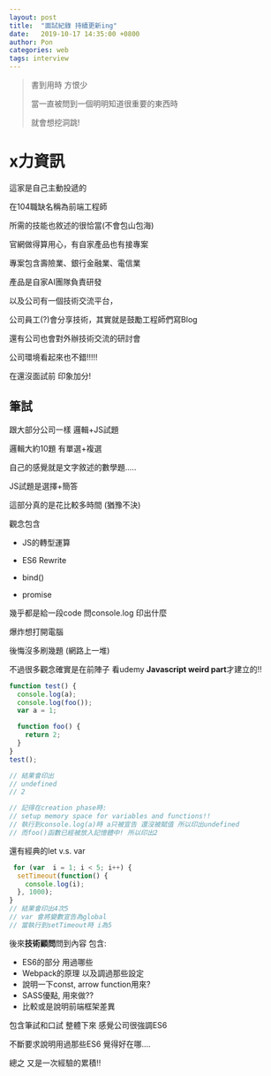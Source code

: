 ```yaml
---
layout: post
title:  "面試紀錄 持續更新ing"
date:   2019-10-17 14:35:00 +0800
author: Pon
categories: web 
tags: interview
---
```

> 書到用時 方恨少
>
> 當一直被問到一個明明知道很重要的東西時
>
> 就會想挖洞跳!



# x力資訊

這家是自己主動投遞的

在104職缺名稱為前端工程師

所需的技能也敘述的很恰當(不會包山包海)

官網做得算用心，有自家產品也有接專案

專案包含壽險業、銀行金融業、電信業

產品是自家AI團隊負責研發

以及公司有一個技術交流平台，

公司員工(?)會分享技術，其實就是鼓勵工程師們寫Blog

還有公司也會對外辦技術交流的研討會

公司環境看起來也不錯!!!!!

在還沒面試前 印象加分!

## 筆試

跟大部分公司一樣 邏輯+JS試題



邏輯大約10題  有單選+複選

自己的感覺就是文字敘述的數學題.....



JS試題是選擇+簡答

這部分真的是花比較多時間 (猶豫不決)

觀念包含 

- JS的轉型運算

- ES6 Rewrite
- bind()
- promise

幾乎都是給一段code 問console.log 印出什麼

爆炸想打開電腦

後悔沒多刷幾題 (網路上一堆)

不過很多觀念確實是在前陣子 看udemy **Javascript weird part**才建立的!!

```javascript
function test() {
  console.log(a);
  console.log(foo());
  var a = 1;

  function foo() {
    return 2;
  }
}
test();

// 結果會印出
// undefined
// 2

// 記得在creation phase時:
// setup memory space for variables and functions!!
// 執行到console.log(a)時 a只被宣告 還沒被賦值 所以印出undefined
// 而foo()函數已經被放入記憶體中! 所以印出2
```

還有經典的let v.s. var

```javascript
 for (var  i = 1; i < 5; i++) {
  setTimeout(function() {
    console.log(i);
  }, 1000);
} 
// 結果會印出4次5
// var 會將變數宣告為global
// 當執行到setTimeout時 i為5

```

後來**技術顧問**問到內容 包含:

- ES6的部分 用過哪些
- Webpack的原理 以及調過那些設定
- 說明一下const, arrow function用來?
- SASS優點, 用來做??
- 比較或是說明前端框架差異

包含筆試和口試 整體下來 感覺公司很強調ES6

不斷要求說明用過那些ES6 覺得好在哪....



總之 又是一次經驗的累積!!







